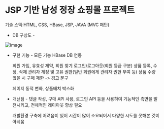 # JSP 기반 남성 정장 쇼핑몰 프로젝트

기술 스택:HTML, CSS, HBase, JSP, JAVA (MVC 패턴)


- DB 구상도 -

![image](https://github.com/1TAEKIM/WJ_mall./assets/100057980/bc2e57b7-ca10-47c2-a0ae-dbef9c57391f)




- 구현 기능 -
   모든 기능 HBase DB 연동

   회원 가입, 유효성 제약, 회원 찾기
   로그인/로그아웃(회원 등급 구분)
   상품 등록, 수정, 삭제
   관리자 계정 및 고유 권한(일반 회원에게 관리자 권한 부여 등)
   상품 수량 없을 시 구매 제한 -> 경고 문구

   페이지 동적 변화, 상품배치 박스화


- 개선점 - 
   댓글 작성, 구매 API 사용, 로그인 API 등을 사용하여 기능적인 측면을 발전시키고, 전체적인 레이아웃 향상 필요

   개발환경 구축에 어려움이 있어 시간이 많이 소요되어서 다양한 시도를 못해본 것이 아쉬움
